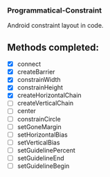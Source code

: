 ### Programmatical-Constraint
Android constraint layout in code.

## Methods completed:

- [x] connect
- [x] createBarrier
- [x] constrainWidth
- [x] constrainHeight
- [X] createHorizontalChain
- [ ] createVerticalChain
- [ ] center
- [ ] constrainCircle
- [ ] setGoneMargin
- [ ] setHorizontalBias
- [ ] setVerticalBias
- [ ] setGuidelinePercent
- [ ] setGuidelineEnd
- [ ] setGuidelineBegin
